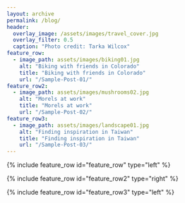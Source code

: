 ```yaml
---
layout: archive
permalink: /blog/
header:
  overlay_image: /assets/images/travel_cover.jpg
  overlay_filter: 0.5
  caption: "Photo credit: Tarka Wilcox"
feature_row:
  - image_path: assets/images/biking01.jpg
    alt: "Biking with friends in Colorado"
    title: "Biking with friends in Colorado"
    url: "/Sample-Post-01/"
feature_row2:
  - image_path: assets/images/mushrooms02.jpg
    alt: "Morels at work"
    title: "Morels at work"
    url: "/Sample-Post-02/"
feature_row3:
  - image_path: assets/images/landscape01.jpg
    alt: "Finding inspiration in Taiwan"
    title: "Finding inspiration in Taiwan"
    url: "/Sample-Post-03/"
---
```



{% include feature_row id="feature_row" type="left" %}

{% include feature_row id="feature_row2" type="right" %}

{% include feature_row id="feature_row3" type="left" %}
